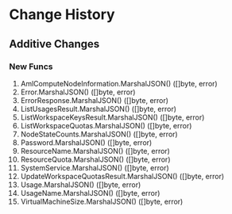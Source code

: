 # Change History

## Additive Changes

### New Funcs

1. AmlComputeNodeInformation.MarshalJSON() ([]byte, error)
1. Error.MarshalJSON() ([]byte, error)
1. ErrorResponse.MarshalJSON() ([]byte, error)
1. ListUsagesResult.MarshalJSON() ([]byte, error)
1. ListWorkspaceKeysResult.MarshalJSON() ([]byte, error)
1. ListWorkspaceQuotas.MarshalJSON() ([]byte, error)
1. NodeStateCounts.MarshalJSON() ([]byte, error)
1. Password.MarshalJSON() ([]byte, error)
1. ResourceName.MarshalJSON() ([]byte, error)
1. ResourceQuota.MarshalJSON() ([]byte, error)
1. SystemService.MarshalJSON() ([]byte, error)
1. UpdateWorkspaceQuotasResult.MarshalJSON() ([]byte, error)
1. Usage.MarshalJSON() ([]byte, error)
1. UsageName.MarshalJSON() ([]byte, error)
1. VirtualMachineSize.MarshalJSON() ([]byte, error)

